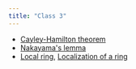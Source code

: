 ```yaml
---
title: "Class 3"
---
```


- [Cayley-Hamilton theorem](<notes/ntpy/Theorems/Cayley-Hamilton theorem.md>)
- [Nakayama's lemma](<notes/ntpy/Theorems/Ring Theory/Nakayama's lemma.md>)
- [Local ring](<notes/ntpy/Definitions/Ring theory/Local ring.md>), [Localization of a ring](<notes/ntpy/Definitions/Ring theory/Localization of a ring.md>)
